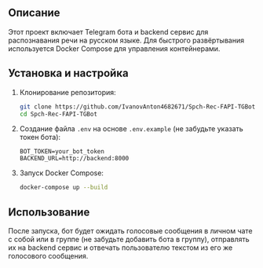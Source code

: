 ## Описание
Этот проект включает Telegram бота и backend сервис для распознавания речи на русском языке. Для быстрого развёртывания используется Docker Compose для управления контейнерами.

## Установка и настройка
1. Клонирование репозитория:
   ```bash
   git clone https://github.com/IvanovAnton4682671/Spch-Rec-FAPI-TGBot.git
   cd Spch-Rec-FAPI-TGBot
   ```

2. Создание файла `.env` на основе `.env.example` (не забудьте указать токен бота):
   ```env
   BOT_TOKEN=your_bot_token
   BACKEND_URL=http://backend:8000
   ```

3. Запуск Docker Compose:
   ```bash
   docker-compose up --build
   ```

## Использование
После запуска, бот будет ожидать голосовые сообщения в личном чате с собой или в группе (не забудьте добавить бота в группу), отправлять их на backend сервис и отвечать пользователю текстом из его же голосового сообщения.
